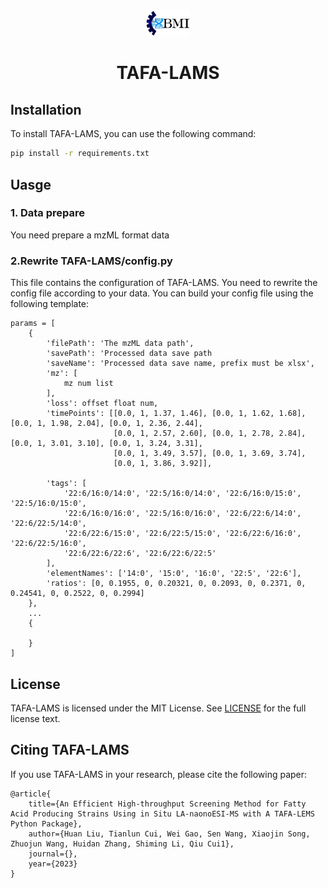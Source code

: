 <div align=center>
<img src="assets/BMI64x38.png" alt="BMI.jpg" style="zoom:70%;" />
</div>

# <p align="center">TAFA-LAMS</p>

## Installation

To install TAFA-LAMS, you can use the following command:

```bash
pip install -r requirements.txt
```

## Uasge

### 1. Data prepare

You need prepare a mzML format data

### 2.Rewrite TAFA-LAMS/config.py

This file contains the configuration of TAFA-LAMS. You need to rewrite the config file according to your data.
You can build your config file using the following template:
```
params = [
    {
        'filePath': 'The mzML data path',
        'savePath': 'Processed data save path
        'saveName': 'Processed data save name, prefix must be xlsx',
        'mz': [
            mz num list
        ],
        'loss': offset float num,
        'timePoints': [[0.0, 1, 1.37, 1.46], [0.0, 1, 1.62, 1.68], [0.0, 1, 1.98, 2.04], [0.0, 1, 2.36, 2.44],
                       [0.0, 1, 2.57, 2.60], [0.0, 1, 2.78, 2.84], [0.0, 1, 3.01, 3.10], [0.0, 1, 3.24, 3.31],
                       [0.0, 1, 3.49, 3.57], [0.0, 1, 3.69, 3.74],
                       [0.0, 1, 3.86, 3.92]],

        'tags': [
            '22:6/16:0/14:0', '22:5/16:0/14:0', '22:6/16:0/15:0', '22:5/16:0/15:0',
            '22:6/16:0/16:0', '22:5/16:0/16:0', '22:6/22:6/14:0', '22:6/22:5/14:0',
            '22:6/22:6/15:0', '22:6/22:5/15:0', '22:6/22:6/16:0', '22:6/22:5/16:0',
            '22:6/22:6/22:6', '22:6/22:6/22:5'
        ],
        'elementNames': ['14:0', '15:0', '16:0', '22:5', '22:6'],
        'ratios': [0, 0.1955, 0, 0.20321, 0, 0.2093, 0, 0.2371, 0, 0.24541, 0, 0.2522, 0, 0.2994]
    },
    ...
    {
        
    }
]
```

## License

TAFA-LAMS is licensed under the MIT License. See [LICENSE](LICENSE) for the full license text.

## Citing TAFA-LAMS

If you use TAFA-LAMS in your research, please cite the following paper:

``` 
@article{
    title={An Efficient High-throughput Screening Method for Fatty Acid Producing Strains Using in Situ LA-naonoESI-MS with A TAFA-LEMS Python Package}, 
    author={Huan Liu, Tianlun Cui, Wei Gao, Sen Wang, Xiaojin Song, Zhuojun Wang, Huidan Zhang, Shiming Li, Qiu Cui1},
    journal={},
    year={2023}
}
```